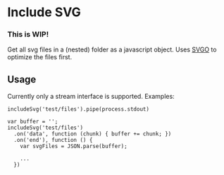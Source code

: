 # Include SVG

### This is WIP!

Get all svg files in a (nested) folder as a javascript object. Uses [SVGO](https://github.com/svg/svgo) to optimize the files first.

## Usage

Currently only a stream interface is supported. Examples:

```
includeSvg('test/files').pipe(process.stdout)
```

```
var buffer = '';
includeSvg('test/files')
  .on('data', function (chunk) { buffer += chunk; })
  .on('end'), function () {
    var svgFiles = JSON.parse(buffer);

    ...
  })
```
